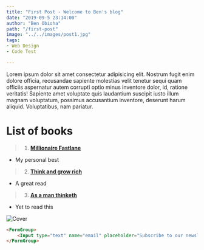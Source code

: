 ```yaml
---
title: "First Post - Welcome to Ben's blog"
date: "2019-09-5 23:14:00"
author: "Ben Obioha"
path: "/first-post"
image: "../../images/post1.jpg"
tags:
- Web Design
- Code Test

---
```



Lorem ipsum dolor sit amet consectetur adipisicing elit. Nostrum fugit enim dolore officia, recusandae sapiente molestias velit tenetur sequi quam officiis aspernatur autem corrupti optio minus inventore dolor, id, ratione veritatis! Sapiente amet voluptate quis laudantium suscipit iusto illum magnam voluptatum, possimus accusantium inventore, deserunt harum aliquid. Voluptatibus, nam pariatur.


# List of books


>1. **[Millionaire Fastlane](https://google.com)**
- My personal best



>2. **[Think and grow rich](https://google.com)**
- A great read

>3. **[As a man thinketh](https://google.com)**
- Yet to read this

![Cover](https://images.pexels.com/photos/1382731/pexels-photo-1382731.jpeg?auto=compress&cs=tinysrgb&dpr=1&w=500)

```html
<FormGroup>
    <Input type="text" name="email" placeholder="Subscribe to our newsletter" />
</FormGroup>

```
